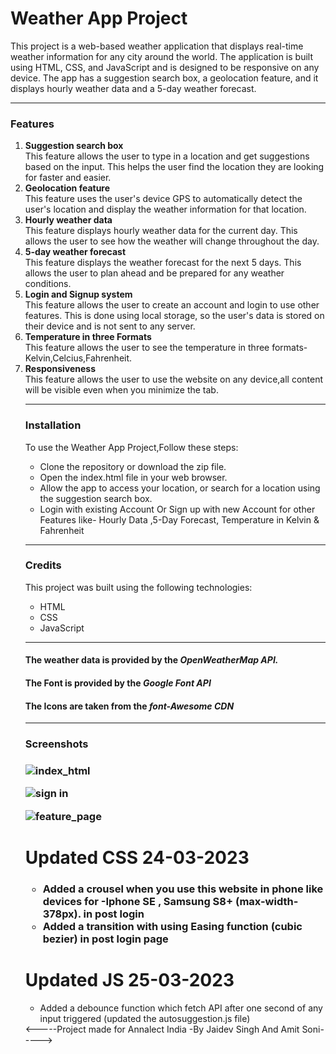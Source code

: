 <h1>Weather App Project</h1>

This project is a web-based weather application that displays real-time weather information for any city around the world.
The application is built using HTML, CSS, and JavaScript and is designed to be responsive on any device.
The app has a suggestion search box, a geolocation feature, and it displays hourly weather data and a 5-day weather forecast.<hr>

<h3>Features</h3>
<ol>
<li><b>Suggestion search box</b></li>This feature allows the user to type in a location and get suggestions based on the input.
This helps the user find the location they are looking for faster and easier.

<li><b>Geolocation feature</b></li>This feature uses the user's device GPS to automatically detect the user's location and display the weather information for that location.

<li><b>Hourly weather data</b></li>This feature displays hourly weather data for the current day. This allows the user to see how the weather will change throughout the day.

<li><b>5-day weather forecast</b></li>This feature displays the weather forecast for the next 5 days. This allows the user to plan ahead and be prepared for any weather conditions.

<li><b>Login and Signup system</b></li>This feature allows the user to create an account and login to use other features. This is done using local storage,
so the user's data is stored on their device and is not sent to any server.

<li><b>Temperature in three Formats</b></li>This feature allows the user to see the temperature in three formats-Kelvin,Celcius,Fahrenheit.

<li><b>Responsiveness</b></li>This feature allows the user to use the website on any device,all content will be visible even when you minimize the tab.

<hr><h3>Installation</h3>
To use the Weather App Project,Follow these steps:
<ul>
<li>Clone the repository or download the zip file.</li>
<li>Open the index.html file in your web browser.</li>
<li>Allow the app to access your location, or search for a location using the suggestion search box.</li>
<li>Login with existing Account Or Sign up with new Account for other Features like- Hourly Data ,5-Day Forecast, Temperature in Kelvin & Fahrenheit</li>
</ul><hr>
<h3>Credits</h3>
This project was built using the following technologies:
<ul>
<li>HTML</li>
<li>CSS</li>
<li>JavaScript</li>
</ul><hr>

<h4>The weather data is provided by the <i>OpenWeatherMap API.</i></h4>
<h4>The Font is provided by the <i>Google Font API</i></h4>
<h4>The Icons are taken from the <i>font-Awesome CDN</i></h4><hr>

<h3>Screenshots<h3>

![index_html](https://user-images.githubusercontent.com/120723984/226450879-aa077ce2-beca-4c2c-9497-ab09cd798344.jpg)


![sign in](https://user-images.githubusercontent.com/120723984/226450910-583c741a-8b0d-4e04-a1dd-9b81bbeee3c5.png)

![feature_page](https://user-images.githubusercontent.com/120723984/226450936-43dd7dbb-a190-40a3-8327-0d8d37b2b8d6.png)

<h1> Updated CSS   24-03-2023 </h1>
<h3><ul>
<li>Added a crousel when you use this website in phone like devices for -Iphone SE , Samsung S8+ (max-width-378px). in post login</li>
<li>Added a transition with using Easing function (cubic bezier) in post login page</li></ul>
<h1> Updated JS   25-03-2023 </h1>
<ul><li>Added a debounce function which fetch API after one second of any input triggered (updated the autosuggestion.js file) </li>
</ul></h3>
<-----Project made for Annalect India -By Jaidev Singh  And Amit Soni----->

